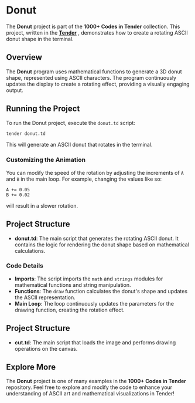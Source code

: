 # Donut

The **Donut** project is part of the **1000+ Codes in Tender** collection. This project, written in the [**Tender**](https://github.com/2dprototype/tender) , demonstrates how to create a rotating ASCII donut shape in the terminal.

## Overview

The **Donut** program uses mathematical functions to generate a 3D donut shape, represented using ASCII characters. The program continuously updates the display to create a rotating effect, providing a visually engaging output.

## Running the Project

To run the Donut project, execute the `donut.td` script:

```bash
tender donut.td
```

This will generate an ASCII donut that rotates in the terminal.

### Customizing the Animation

You can modify the speed of the rotation by adjusting the increments of `A` and `B` in the main loop. For example, changing the values like so:

```tender
A += 0.05
B += 0.02
```

will result in a slower rotation.

## Project Structure

- **donut.td**: The main script that generates the rotating ASCII donut. It contains the logic for rendering the donut shape based on mathematical calculations.

### Code Details

- **Imports**: The script imports the `math` and `strings` modules for mathematical functions and string manipulation.
- **Functions**: The `draw` function calculates the donut's shape and updates the ASCII representation.
- **Main Loop**: The loop continuously updates the parameters for the drawing function, creating the rotation effect.

## Project Structure

- **cut.td**: The main script that loads the image and performs drawing operations on the canvas.

## Explore More

The **Donut** project is one of many examples in the **1000+ Codes in Tender** repository. Feel free to explore and modify the code to enhance your understanding of ASCII art and mathematical visualizations in Tender!
